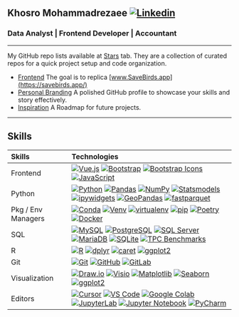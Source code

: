 ## Khosro Mohammadrezaee [![Linkedin](https://img.shields.io/badge/-blue?label=Linkedin&style=social&logo=Linkedin)](https://www.linkedin.com/in/khosro-mohammadrezaee/)

### Data Analyst | Frontend Developer | Accountant 
---

My GitHub repo lists available at [Stars](https://github.com/khosro-mr?tab=stars) tab. They are a collection of curated repos for a quick project setup and code organization. 
  - [Frontend](https://github.com/stars/khosro-mr/lists/frontend) The goal is to replica [www.SaveBirds.app](https://savebirds.app/)
  - [Personal Branding](https://github.com/stars/khosro-mr/lists/personal-branding) A polished GitHub profile to showcase your skills and story effectively.
  - [Inspiration](https://github.com/stars/khosro-mr/lists/inspiration) A Roadmap for future projects.

---

## Skills 

| Skills | Technologies  |
| :--- | :--- |
| Frontend |  [![Vue.js](https://img.shields.io/badge/-Vue.js-05122A?style=flat-square&logo=Vue.js&color=353535)](https://vuejs.org/)  [![Bootstrap](https://img.shields.io/badge/-Bootstrap-05122A?style=flat-square&logo=Bootstrap&color=353535)](https://getbootstrap.com/)  [![Bootstrap Icons](https://img.shields.io/badge/-Bootstrap%20Icons-05122A?style=flat-square&logo=Bootstrap&color=353535)](https://icons.getbootstrap.com/)  [![JavaScript](https://img.shields.io/badge/-JavaScript-05122A?style=flat-square&logo=JavaScript&color=353535)](https://developer.mozilla.org/en-US/docs/Web/JavaScript) |
| Python |  [![Python](https://img.shields.io/badge/-Python-05122A?style=flat-square&logo=Python&color=353535)](https://www.python.org/)  [![Pandas](https://img.shields.io/badge/-Pandas-05122A?style=flat-square&logo=Pandas&color=353535)](https://pandas.pydata.org/)  [![NumPy](https://img.shields.io/badge/-NumPy-05122A?style=flat-square&logo=NumPy&color=353535)](https://numpy.org/)  [![Statsmodels](https://img.shields.io/badge/-Statsmodels-05122A?style=flat-square&logo=Python&color=353535)](https://www.statsmodels.org/)  [![ipywidgets](https://img.shields.io/badge/-ipywidgets-05122A?style=flat-square&logo=Jupyter&color=353535)](https://ipywidgets.readthedocs.io/)  [![GeoPandas](https://img.shields.io/badge/-GeoPandas-05122A?style=flat-square&logo=Python&color=353535)](https://geopandas.org/)  [![fastparquet](https://img.shields.io/badge/-fastparquet-05122A?style=flat-square&logo=Python&color=353535)](https://fastparquet.readthedocs.io/) |
| Pkg / Env Managers| [![Conda](https://img.shields.io/badge/-Conda-05122A?style=flat-square&logo=anaconda&color=353535)](https://docs.conda.io/)  [![Venv](https://img.shields.io/badge/-Venv-05122A?style=flat-square&logo=python&color=353535)](https://docs.python.org/3/library/venv.html)  [![virtualenv](https://img.shields.io/badge/-virtualenv-05122A?style=flat-square&logo=python&color=353535)](https://virtualenv.pypa.io/)  [![pip](https://img.shields.io/badge/-pip-05122A?style=flat-square&logo=python&color=353535)](https://pip.pypa.io/)  [![Poetry](https://img.shields.io/badge/-Poetry-05122A?style=flat-square&logo=python&color=353535)](https://python-poetry.org/) [![Docker](https://img.shields.io/badge/-Docker-05122A?style=flat-square&logo=docker&color=353535)](https://www.docker.com/) |
| SQL |  [![MySQL](https://img.shields.io/badge/-MySQL-05122A?style=flat-square&logo=MySQL&color=353535)](https://www.mysql.com/)   [![PostgreSQL](https://img.shields.io/badge/-PostgreSQL-05122A?style=flat-square&logo=PostgreSQL&color=353535)](https://www.postgresql.org/)  [![SQL Server](https://img.shields.io/badge/-SQL%20Server-05122A?style=flat-square&logo=microsoft-sql-server&color=353535)](https://www.microsoft.com/en-us/sql-server)  [![MariaDB](https://img.shields.io/badge/-MariaDB-05122A?style=flat-square&logo=mariadb&color=353535)](https://mariadb.org/)  [![SQLite](https://img.shields.io/badge/-SQLite-05122A?style=flat-square&logo=sqlite&color=353535)](https://www.sqlite.org/)  [![TPC Benchmarks](https://img.shields.io/badge/-TPC%20Benchmarks-05122A?style=flat-square&logo=benchmark&color=353535)](http://www.tpc.org/)  |
| R  | [![R](https://img.shields.io/badge/-R-05122A?style=flat-square&logo=R&color=353535)](https://www.r-project.org/)   [![dplyr](https://img.shields.io/badge/-dplyr-05122A?style=flat-square&logo=R&color=353535)](https://dplyr.tidyverse.org/)   [![caret](https://img.shields.io/badge/-caret-05122A?style=flat-square&logo=R&color=353535)](https://topepo.github.io/caret/index.html)   [![ggplot2](https://img.shields.io/badge/-ggplot2-05122A?style=flat-square&logo=R&color=353535)](https://ggplot2.tidyverse.org/)   |
| Git |  [![Git](https://img.shields.io/badge/-Git-05122A?style=flat-square&logo=Git&color=353535)](https://git-scm.com/)   [![GitHub](https://img.shields.io/badge/-GitHub-05122A?style=flat-square&logo=GitHub&color=353535)](https://github.com/)   [![GitLab](https://img.shields.io/badge/-GitLab-05122A?style=flat-square&logo=GitLab&color=353535)](https://gitlab.com/)  |
| Visualization | [![Draw.io](https://img.shields.io/badge/-Draw.io-05122A?style=flat-square&logo=diagrams.net&color=353535)](https://www.diagrams.net/)  [![Visio](https://img.shields.io/badge/-Visio-353535?style=flat-square&logo=microsoft&logoColor=white)](https://www.microsoft.com/en-us/microsoft-365/visio/)  [![Matplotlib](https://img.shields.io/badge/-Matplotlib-05122A?style=flat-square&logo=Python&color=353535)](https://matplotlib.org/)   [![Seaborn](https://img.shields.io/badge/-Seaborn-05122A?style=flat-square&logo=Python&color=353535)](https://seaborn.pydata.org/)   [![ggplot2](https://img.shields.io/badge/-ggplot2-05122A?style=flat-square&logo=R&color=353535)](https://ggplot2.tidyverse.org/)  |
| Editors |  [![Cursor](https://img.shields.io/badge/-Cursor-05122A?style=flat-square&logo=cursor&color=353535)](https://cursor.sh/)  [![VS Code](https://img.shields.io/badge/-VS%20Code-05122A?style=flat-square&logo=Visual%20Studio%20Code&color=353535)](https://code.visualstudio.com/)   [![Google Colab](https://img.shields.io/badge/-Google%20Colab-05122A?style=flat-square&logo=Google%20Colab&color=353535)](https://colab.research.google.com/)  [![JupyterLab](https://img.shields.io/badge/-JupyterLab-05122A?style=flat-square&logo=Jupyter&color=353535)](https://jupyter.org/)   [![Jupyter Notebook](https://img.shields.io/badge/-Jupyter%20Notebook-05122A?style=flat-square&logo=Jupyter&color=353535)](https://jupyter.org/)   [![PyCharm](https://img.shields.io/badge/-PyCharm-05122A?style=flat-square&logo=PyCharm&color=353535)](https://www.jetbrains.com/pycharm/)  |

